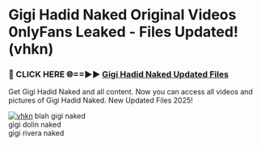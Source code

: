 # Gigi Hadid Naked Original Videos 0nlyFans Leaked - Files Updated! (vhkn)

<h3>🔴 CLICK HERE 🌐==►► <a href="https://tinyurl.com/yckcrads" rel="nofollow">Gigi Hadid Naked Updated Files</a></h3>

Get Gigi Hadid Naked and all content. Now you can access all videos and pictures of Gigi Hadid Naked. New Updated Files 2025!

[![vhkn](https://i.imgur.com/hpKpOFt.gif)](https://tinyurl.com/yckcrads)
blah gigi naked<br>
gigi dolin naked<br>
gigi rivera naked